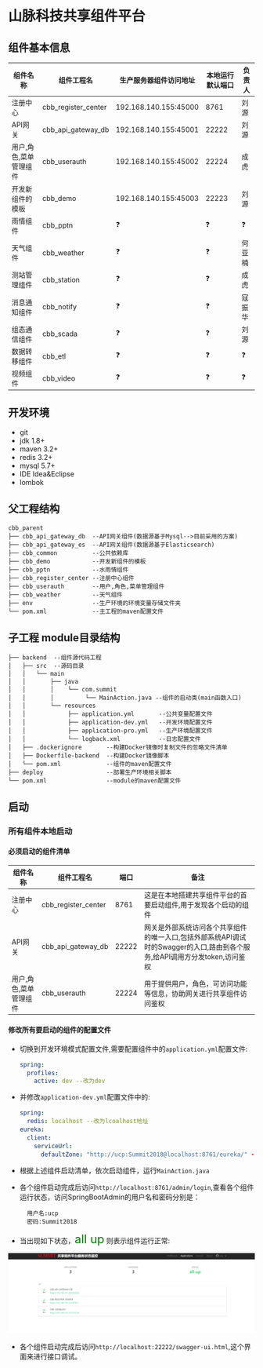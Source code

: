# 山脉科技共享组件平台

## 组件基本信息

|组件名称|组件工程名|生产服务器组件访问地址|本地运行默认端口|负责人|
|--|--|--|--|--|
|注册中心|cbb_register_center|192.168.140.155:45000|8761|刘源|
|API网关|cbb_api_gateway_db|192.168.140.155:45001|22222|刘源|
|用户,角色,菜单管理组件|cbb_userauth|192.168.140.155:45002|22224|成虎|
|开发新组件的模板|cbb_demo|192.168.140.155:45003|22223|刘源|
|雨情组件|cbb_pptn|❓|❓|❓|
|天气组件|cbb_weather|❓|❓|何亚楠|
|测站管理组件|cbb_station|❓|❓|成虎|
|消息通知组件|cbb_notify|❓|❓|寇振华|
|组态通信组件|cbb_scada|❓|❓|刘源|
|数据转移组件|cbb_etl|❓|❓|❓|
|视频组件|cbb_video|❓|❓|❓|

## 开发环境

- git
- jdk 1.8+
- maven 3.2+
- redis 3.2+
- mysql 5.7+
- IDE Idea&Eclipse
- lombok

## 父工程结构

```
cbb_parent
├── cbb_api_gateway_db  --API网关组件(数据源基于Mysql-->目前采用的方案)
├── cbb_api_gateway_es  --API网关组件(数据源基于Elasticsearch)
├── cbb_common          --公共依赖库
├── cbb_demo            --开发新组件的模板
├── cbb_pptn            --水雨情组件
├── cbb_register_center --注册中心组件
├── cbb_userauth        --用户,角色,菜单管理组件
├── cbb_weather         --天气组件
├── env                 --生产环境的环境变量存储文件夹
└── pom.xml             --主工程的maven配置文件
```

## 子工程 module目录结构

```
├── backend  --组件源代码工程
│   ├── src  --源码目录
│   │   └── main
│   │       ├── java
│   │       │    └── com.summit
│   │       │         └── MainAction.java --组件的启动类(main函数入口)
│   │       └── resources
│   │            ├── application.yml       --公共变量配置文件
│   │            ├── application-dev.yml   --开发环境配置文件
│   │            ├── application-pro.yml   --生产环境配置文件
│   │            └── logback.xml           --日志配置文件
│   ├── .dockerignore       --构建Docker镜像时复制文件的忽略文件清单
│   ├── Dockerfile-backend  --构建Docker镜像脚本
│   └── pom.xml             --组件的maven配置文件
├── deploy                  --部署生产环境相关脚本
└── pom.xml                 --module的maven配置文件
```

## 启动

### 所有组件本地启动

#### 必须启动的组件清单

|组件名称|组件工程名|端口|备注|
|--|--|--|--|
|注册中心|cbb_register_center|8761|这是在本地搭建共享组件平台的首要启动组件,用于发现各个启动的组件|
|API网关|cbb_api_gateway_db|22222|网关是外部系统访问各个共享组件的唯一入口,包括外部系统API调试时的Swagger的入口,路由到各个服务,给API调用方分发token,访问鉴权|
|用户,角色,菜单管理组件|cbb_userauth|22224|用于提供用户，角色，可访问功能等信息，协助网关进行共享组件访问鉴权|

#### 修改所有要启动的组件的配置文件

- 切换到开发环境模式配置文件,需要配置组件中的`application.yml`配置文件:
    ``` yml
    spring:
      profiles:
        active: dev --改为dev
    ```

- 并修改`application-dev.yml`配置文件中的:
    ``` yml
    spring:
      redis: localhost --改为lcoalhost地址
    eureka:
      client:
        serviceUrl:
          defaultZone: "http://ucp:Summit2018@localhost:8761/eureka/" --注册中心组件默认端口是8761，所以注册中心组件无需配置，所以直接启动即可
    ```
- 根据上述组件启动清单，依次启动组件，运行`MainAction.java`
- 各个组件启动完成后访问`http://localhost:8761/admin/login`,查看各个组件运行状态，访问SpringBootAdmin的用户名和密码分别是：
    ```
      用户名:ucp
      密码:Summit2018
     ```
- 当出现如下状态，<font color=green size=5px>all up</font> 则表示组件运行正常:

![SpringBootAdmin](doc/SpringBootAdmin.png)

- 各个组件启动完成后访问`http://localhost:22222/swagger-ui.html`,这个界面来进行接口调试。
  